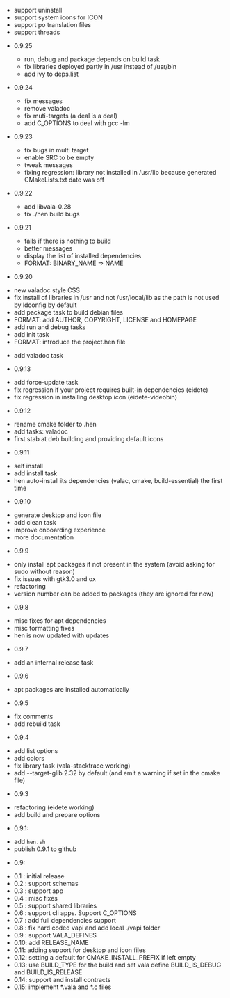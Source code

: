 - support uninstall
- support system icons for ICON
- support po translation files
- support threads

* 0.9.25
  - run, debug and package depends on build task
  - fix libraries deployed partly in /usr instead of /usr/bin
  - add ivy to deps.list 
  
* 0.9.24
  - fix messages 
  - remove valadoc 
  - fix muti-targets (a deal is a deal)
  - add C_OPTIONS to deal with gcc -lm

* 0.9.23 
  - fix bugs in multi target
  - enable SRC to be empty
  - tweak messages 
  - fixing regression: library not installed in /usr/lib because generated CMakeLists.txt date was off

* 0.9.22
  - add libvala-0.28
  - fix ./hen build bugs

* 0.9.21
  - fails if there is nothing to build
  - better messages 
  - display the list of installed dependencies
  - FORMAT: BINARY_NAME => NAME

* 0.9.20 
 - new valadoc style CSS 
 - fix install of libraries in /usr and not /usr/local/lib as the path 
   is not used by ldconfig by default
 - add package task to build debian files
 - FORMAT: add AUTHOR, COPYRIGHT, LICENSE and HOMEPAGE
 - add run and debug tasks
 - add init task
 - FORMAT: introduce the project.hen file
 * add valadoc task

* 0.9.13
 - add force-update task
 - fix regression if your project requires built-in dependencies (eidete) 
 - fix regression in installing desktop icon (eidete-videobin)

* 0.9.12
 - rename cmake folder to .hen 
 - add tasks: valadoc
 - first stab at deb building and providing default icons

* 0.9.11 
 - self install 
 - add install task 
 - hen auto-install its dependencies (valac, cmake, build-essential) the first time

* 0.9.10
 - generate desktop and icon file
 - add clean task 
 - improve onboarding experience
 - more documentation
 
* 0.9.9
 - only install apt packages if not present in the system (avoid asking for sudo without reason)
 - fix issues with gtk3.0 and ox
 - refactoring
 - version number can be added to packages (they are ignored for now)

* 0.9.8
 - misc fixes for apt dependencies
 - misc formatting fixes
 - hen is now updated with updates

* 0.9.7
 - add an internal release task

* 0.9.6
 - apt packages are installed automatically

* 0.9.5
 - fix comments
 - add rebuild task
 
* 0.9.4
 - add list options
 - add colors
 - fix library task (vala-stacktrace working)
 - add --target-glib 2.32 by default (and emit a warning if set in the cmake file)

* 0.9.3
 - refactoring (eidete working)
 - add build and prepare options

* 0.9.1:
 - add `hen.sh`
 - publish 0.9.1 to github

* 0.9: 
- 0.1 : initial release
- 0.2 : support schemas
- 0.3 : support app
- 0.4 : misc fixes
- 0.5 : support shared libraries
- 0.6 : support cli apps. Support C_OPTIONS
- 0.7 : add full dependencies support
- 0.8 : fix hard coded vapi and add local ./vapi folder
- 0.9 : support VALA_DEFINES
- 0.10: add RELEASE_NAME
- 0.11: adding support for desktop and icon files
- 0.12: setting a default for CMAKE_INSTALL_PREFIX if left empty
- 0.13: use BUILD_TYPE for the build and set vala define BUILD_IS_DEBUG and BUILD_IS_RELEASE
- 0.14: support and install contracts
- 0.15: implement *.vala and *.c files
